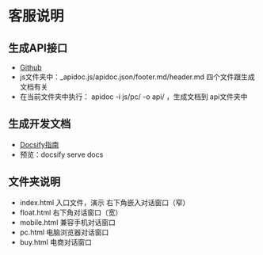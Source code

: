
# 客服说明

## 生成API接口

- [Github](https://github.com/apidoc/apidoc)
- js文件夹中：_apidoc.js/apidoc.json/footer.md/header.md 四个文件跟生成文档有关
- 在当前文件夹中执行： apidoc -i js/pc/ -o api/ ，生成文档到 api文件夹中

## 生成开发文档

- [Docsify指南](https://docsify.js.org/#/zh-cn/quickstart)
- 预览：docsify serve docs

## 文件夹说明

- index.html 入口文件，演示 右下角嵌入对话窗口（窄）
- float.html 右下角对话窗口（宽）
- mobile.html 兼容手机对话窗口
- pc.html 电脑浏览器对话窗口
- buy.html 电商对话窗口
